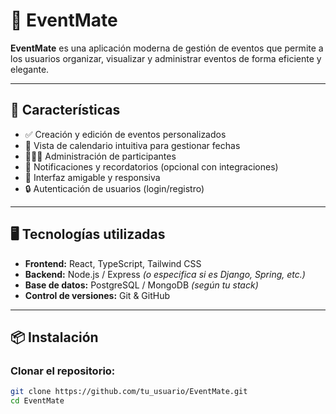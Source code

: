 # 🎉 EventMate

**EventMate** es una aplicación moderna de gestión de eventos que permite a los usuarios organizar, visualizar y administrar eventos de forma eficiente y elegante.

---

## 🚀 Características

- ✅ Creación y edición de eventos personalizados
- 📅 Vista de calendario intuitiva para gestionar fechas
- 🧑‍🤝‍🧑 Administración de participantes
- 📨 Notificaciones y recordatorios (opcional con integraciones)
- 🎨 Interfaz amigable y responsiva
- 🔒 Autenticación de usuarios (login/registro)

---

## 🖥️ Tecnologías utilizadas

- **Frontend:** React, TypeScript, Tailwind CSS
- **Backend:** Node.js / Express *(o especifica si es Django, Spring, etc.)*
- **Base de datos:** PostgreSQL / MongoDB *(según tu stack)*
- **Control de versiones:** Git & GitHub

---

## 📦 Instalación

### Clonar el repositorio:

```bash
git clone https://github.com/tu_usuario/EventMate.git
cd EventMate
